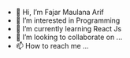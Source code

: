 - 👋 Hi, I’m Fajar Maulana Arif
- 👀 I’m interested in Programming
- 🌱 I’m currently learning React Js
- 💞️ I’m looking to collaborate on ...
- 📫 How to reach me ...

<!---
fajarmarif22/fajarmarif22 is a ✨ special ✨ repository because its `README.md` (this file) appears on your GitHub profile.
You can click the Preview link to take a look at your changes.
--->
